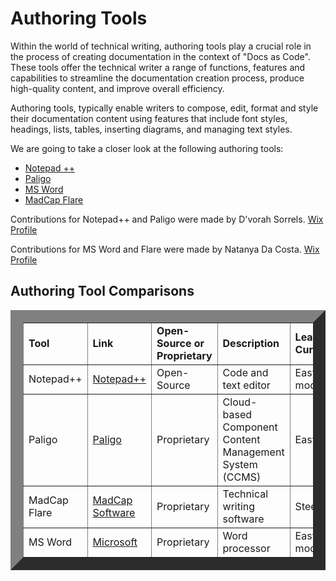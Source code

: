 # Authoring Tools
Within the world of technical writing, authoring tools play a crucial role in the process of creating documentation in the context of "Docs as Code".
These tools offer the technical writer a range of functions, features and capabilities to streamline the documentation creation process, produce high-quality content, and improve overall efficiency.  

Authoring tools, typically enable writers to compose, edit, format and style their documentation content using features that include font styles, headings, lists, tables, inserting diagrams, and managing text styles.  

We are going to take a closer look at the following authoring tools:
* [Notepad ++](AuthoringTools/Notepad++.md)
* [Paligo](AuthoringTools/Paligo.md)
* [MS Word](AuthoringTools/msword.md)
* [MadCap Flare](AuthoringTools/madcap-flare.md)
  
Contributions for Notepad++ and Paligo were made by D'vorah Sorrels. [Wix Profile](https://debben2018.wixsite.com/obw-presentation)

Contributions for MS Word and Flare were made by Natanya Da Costa. [Wix Profile](https://enatanyadc.wixsite.com/natanya)  
## Authoring Tool Comparisons
<table border="20" width="100">
<tr>
<td><strong>Tool</strong></td>
  <td><strong>Link</strong></td>
  <td><strong>Open-Source or Proprietary</strong></td>
  <td><strong>Description</strong></td>
  <td><strong>Learning Curve</strong></td>
  <td><strong>OS System</strong></td>
  
</tr>
<tr>
<td>Notepad++</td>
  <td><a href="https://notepad-plus-plus.org/"> Notepad++</a></td>
  <td>Open-Source</td>
  <td>Code and text editor</td>
  <td>Easy to moderate</td>
  <td>Windows</td>
  
</tr>
<tr>
<td>Paligo</td>
  <td><a href="https://paligo.net/"> Paligo</a></td>
  <td>Proprietary</td>
  <td>Cloud-based Component Content Management System (CCMS)</td>
   <td>Easy</td>
  <td>All major operating systems</td>
  
</tr>
<tr>
<td>MadCap Flare</td>
  <td><a href="https://www.madcapsoftare.com">MadCap Software</a></td>
  <td>Proprietary</td>
  <td>Technical writing software</td>
  <td>Steep</td>
  <td>Windows</td>
  
</tr>
<tr>
<td>MS Word</td>
  <td><a href="https://www.microsoft.com/en-in"> Microsoft</td>
  <td>Proprietary</td>
  <td> Word processor 
</td>
  <td>Easy to moderate</td>
  <td>Windows</td>
  
</tr>
